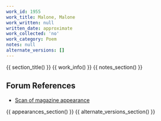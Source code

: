 ```yaml
---
work_id: 1955
work_title: Malone, Malone
work_written: null
written_date: approximate
work_collected: 'no'
work_category: Poem
notes: null
alternate_versions: []
---
```


{{ section_title() }}
{{ work_info() }}
{{ notes_section() }}
## Forum References
- [Scan of magazine appearance](https://bukowskiforum.com/threads/malone-malone-wormwood-review-no-145-1999.12820/)

{{ appearances_section() }}
{{ alternate_versions_section() }}